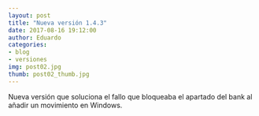 ```yaml
---
layout: post
title: "Nueva versión 1.4.3"
date: 2017-08-16 19:12:00
author: Eduardo
categories:
- blog
- versiones
img: post02.jpg
thumb: post02_thumb.jpg
---
```


Nueva versión que soluciona el fallo que bloqueaba el apartado del bank al añadir un movimiento en Windows.
